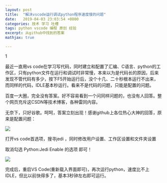 ```yaml
---
layout: post
title:  "解决vscode运行调试python程序速度慢的问题"
date:   2019-04-03 23:03:54 +0800
categories: 技术 学习 吐槽
tags: python vscode 编程 原创 经验 
excerpt: 从github中找到的答案		
mathjax: true

---
```


1

最近一直用vs code在学习写代码，同时建立和配置了汇编、C语言、python的工作区，只有python文件在运行和调试时非常慢，本来以为是代码长的原因，后来发现不管代码有多少，按下F5开始运行后，没个十几、二十秒根本运行不出来，而同样的代码，IDLE基本秒运行。看来不是代码的问题，只能是配置的问题。

百度一大圈，完全没有答案。好不容易看到一个问同样问题的，也没有人回答。整个网页充斥这CSDN等技术博客，各种雷同内容。

无奈下，只好谷歌。呵呵，答案立刻出现！感谢github上各位热心大神的回答，原来是配置问题：

![](https://ajnoig.bl.files.1drv.com/y4myJmsGruXjaDZnC6UQX68uAYcQvApuRdzEUzBHzjcOnL78pyXul2bgietrJjYmKcR9677arshaQ_KrP1Gngud6IMj6rgkW9JxMaXowfiEhVGYSooR_8doHImygvlaemPVkKunQM-Fat5pumz49Cx0Wb-pLjg4OwV-a-w_7oCaTi2DhB14O2lpup0qYQH6mCivZt_K3yGsAny6-olu54TACw?width=763&height=565&cropmode=none)

打开vs code首选项，搜寻jedi ，同时修改用户设置、工作区设置和文件夹设置

取消勾选 Python:Jedi Enable 的选项 即可！



![](https://ajnpig.bl.files.1drv.com/y4m-5mgx1mccMYBP7QGN0Cz7O5CApZru-wCm2LPcbTgK3bwwyrTkQR-LAd4jU2Xa33EWHymgbrkUwhZVk2ZZbXEXEaRld_zAzL8A5aB6KaIYV5OYgNdW_7IC2u9S5WujdqOOAamiGIUCar8K6ZatWVqNsiOpXhrMq_7tbRPW8yaapkatSJm7iinDxb-jaRP-6YR4k0Fq49DCW8PnSlmQAHxPA?width=968&height=483&cropmode=none)

完成后，重启VS Code(重新载入界面即可)，再次运行python，速度比不上IDLE，但比以前快得多了，基本3秒钟左右即可运行。

